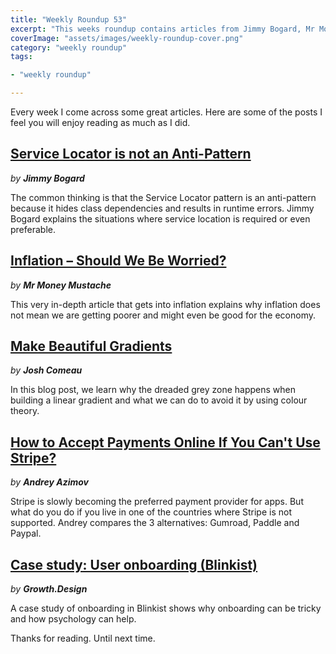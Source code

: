 ```yaml
---
title: "Weekly Roundup 53"
excerpt: "This weeks roundup contains articles from Jimmy Bogard, Mr Money Mustache, Josh Comeau, Andrey Azimov and Growth.Design"
coverImage: "assets/images/weekly-roundup-cover.png"
category: "weekly roundup"
tags:

- "weekly roundup"

---
```


Every week I come across some great articles. Here are some of the posts I feel you will enjoy reading as much as I did.

## [Service Locator is not an Anti-Pattern](https://jimmybogard.com/service-locator-is-not-an-anti-pattern/)

_by **Jimmy Bogard**_

The common thinking is that the Service Locator pattern is an anti-pattern because it hides class dependencies and results in runtime errors. Jimmy Bogard explains the situations where service location is required or even preferable.

## [Inflation – Should We Be Worried?](https://www.mrmoneymustache.com/2022/01/11/inflation-should-we-be-worried/)

_by **Mr Money Mustache**_

This very in-depth article that gets into inflation explains why inflation does not mean we are getting poorer and might even be good for the economy.

## [Make Beautiful Gradients](https://www.joshwcomeau.com/css/make-beautiful-gradients/)

_by **Josh Comeau**_

In this blog post, we learn why the dreaded grey zone happens when building a linear gradient and what we can do to avoid it by using colour theory.

## [How to Accept Payments Online If You Can't Use Stripe?](https://andreyazimov.medium.com/how-to-accept-payments-online-if-you-cant-use-stripe-a16e6df98b1d)

_by **Andrey Azimov**_

Stripe is slowly becoming the preferred payment provider for apps. But what do you do if you live in one of the countries where Stripe is not supported. Andrey compares the 3 alternatives: Gumroad, Paddle and Paypal.

## [Case study: User onboarding (Blinkist)](https://growth.design/case-studies/blinkist-user-onboarding)

_by **Growth.Design**_

A case study of onboarding in Blinkist shows why onboarding can be tricky and how psychology can help.

Thanks for reading. Until next time. 
